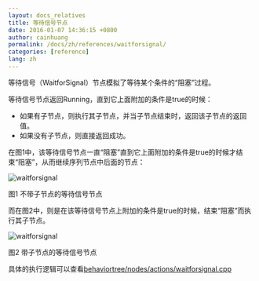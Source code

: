```yaml
---
layout: docs_relatives
title: 等待信号节点
date: 2016-01-07 14:36:15 +0800
author: cainhuang
permalink: /docs/zh/references/waitforsignal/
categories: [reference]
lang: zh
---
```


等待信号（WaitforSignal）节点模拟了等待某个条件的“阻塞”过程。

等待信号节点返回Running，直到它上面附加的条件是true的时候：

- 如果有子节点，则执行其子节点，并当子节点结束时，返回该子节点的返回值。
- 如果没有子节点，则直接返回成功。

在图1中，该等待信号节点一直“阻塞”直到它上面附加的条件是true的时候才结束“阻塞”，从而继续序列节点中后面的节点：

![waitforsignal]({{site.url}}{{site.baseurl}}/img/references/waitforsignal.png)

图1 不带子节点的等待信号节点

而在图2中，则是在该等待信号节点上附加的条件是true的时候，结束“阻塞”而执行其子节点。

![waitforsignal]({{site.url}}{{site.baseurl}}/img/references/waitforsignal2.png)

图2 带子节点的等待信号节点

具体的执行逻辑可以查看[behaviortree/nodes/actions/waitforsignal.cpp]({{site.repository}}/blob/master/src/behaviortree/nodes/actions/waitforsignal.cpp)
